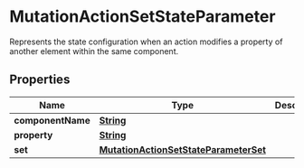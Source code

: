 

# MutationActionSetStateParameter

Represents the state configuration when an action modifies a property of another element within the same component.

## Properties

| Name | Type | Description | Notes |
|------------ | ------------- | ------------- | -------------|
|**componentName** | [**String**](String.md) |  |  |
|**property** | [**String**](String.md) |  |  |
|**set** | [**MutationActionSetStateParameterSet**](MutationActionSetStateParameterSet.md) |  |  |



